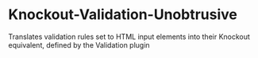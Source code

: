 Knockout-Validation-Unobtrusive
===============================

Translates validation rules set to HTML input elements into their Knockout equivalent, defined by the Validation plugin
